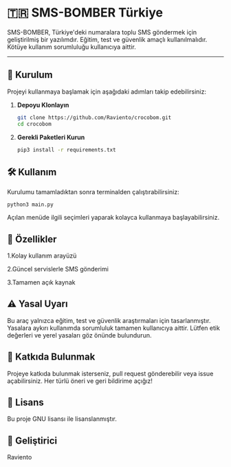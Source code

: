 # 🇹🇷 SMS-BOMBER Türkiye

SMS-BOMBER, Türkiye'deki numaralara toplu SMS göndermek için geliştirilmiş bir yazılımdır. Eğitim, test ve güvenlik amaçlı kullanılmalıdır. Kötüye kullanım sorumluluğu kullanıcıya aittir.

---

## 🚀 Kurulum

Projeyi kullanmaya başlamak için aşağıdaki adımları takip edebilirsiniz:

1. **Depoyu Klonlayın**
   ```bash
   git clone https://github.com/Raviento/crocobom.git
   cd crocobom
2. **Gerekli Paketleri Kurun**
   ```bash
   pip3 install -r requirements.txt

## 🛠️ Kullanım

Kurulumu tamamladıktan sonra terminalden çalıştırabilirsiniz:

    python3 main.py

Açılan menüde ilgili seçimleri yaparak kolayca kullanmaya başlayabilirsiniz.

## 📌 Özellikler
1.Kolay kullanım arayüzü

2.Güncel servislerle SMS gönderimi

3.Tamamen açık kaynak

## ⚠️ Yasal Uyarı
Bu araç yalnızca eğitim, test ve güvenlik araştırmaları için tasarlanmıştır. Yasalara aykırı kullanımda sorumluluk tamamen kullanıcıya aittir. Lütfen etik değerleri ve yerel yasaları göz önünde bulundurun.

## 📣 Katkıda Bulunmak
Projeye katkıda bulunmak isterseniz, pull request gönderebilir veya issue açabilirsiniz. Her türlü öneri ve geri bildirime açığız!

## 📄 Lisans
Bu proje GNU lisansı ile lisanslanmıştır.

## 👤 Geliştirici
Raviento
